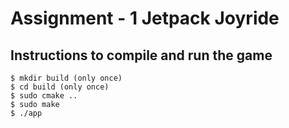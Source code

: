 # Assignment - 1 Jetpack Joyride #
## Instructions to compile and run the game

```
$ mkdir build (only once)
$ cd build (only once)
$ sudo cmake ..
$ sudo make 
$ ./app
```